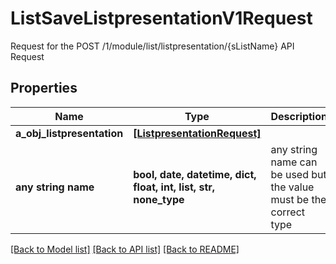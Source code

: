 # ListSaveListpresentationV1Request

Request for the POST /1/module/list/listpresentation/{sListName} API Request

## Properties
Name | Type | Description | Notes
------------ | ------------- | ------------- | -------------
**a_obj_listpresentation** | [**[ListpresentationRequest]**](ListpresentationRequest.md) |  | 
**any string name** | **bool, date, datetime, dict, float, int, list, str, none_type** | any string name can be used but the value must be the correct type | [optional]

[[Back to Model list]](../README.md#documentation-for-models) [[Back to API list]](../README.md#documentation-for-api-endpoints) [[Back to README]](../README.md)



